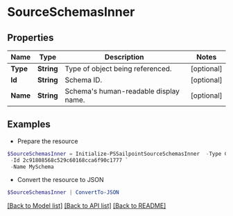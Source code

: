 # SourceSchemasInner
## Properties

Name | Type | Description | Notes
------------ | ------------- | ------------- | -------------
**Type** | **String** | Type of object being referenced. | [optional] 
**Id** | **String** | Schema ID. | [optional] 
**Name** | **String** | Schema&#39;s human-readable display name. | [optional] 

## Examples

- Prepare the resource
```powershell
$SourceSchemasInner = Initialize-PSSailpointSourceSchemasInner  -Type CONNECTOR_SCHEMA `
 -Id 2c91808568c529c60168cca6f90c1777 `
 -Name MySchema
```

- Convert the resource to JSON
```powershell
$SourceSchemasInner | ConvertTo-JSON
```

[[Back to Model list]](../README.md#documentation-for-models) [[Back to API list]](../README.md#documentation-for-api-endpoints) [[Back to README]](../README.md)


